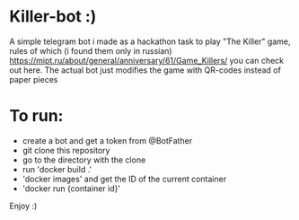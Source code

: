 # Killer-bot :)

A simple telegram bot i made as a hackathon task to play "The Killer" game, rules of which (i found them only in russian) https://mipt.ru/about/general/anniversary/61/Game_Killers/ you can check out here. The actual bot just modifies the game with QR-codes instead of paper pieces


# To run:
  - create a bot and get a token from @BotFather
  - git clone this repository
  - go to the directory with the clone
  - run 'docker build .'
  - 'docker images' and get the ID of the current container
  - 'docker run {container id}'

Enjoy :)
  
